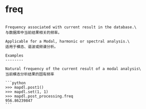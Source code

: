 # freq

````{property} property PostProcessing.freq: float

Frequency associated with current result in the database.\
与数据库中当前结果相关的频率。

Applicable for a Modal, harmonic or spectral analysis.\
适用于模态、谐波或频谱分析。

Examples
--------

Natural frequency of the current result of a modal analysis\
当前模态分析结果的固有频率

```python
>>> mapdl.post1()
>>> mapdl.set(1, 1)
>>> mapdl.post_processing.freq
956.86239847
```


````